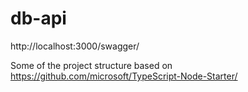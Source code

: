# db-api

http://localhost:3000/swagger/

Some of the project structure based on https://github.com/microsoft/TypeScript-Node-Starter/
